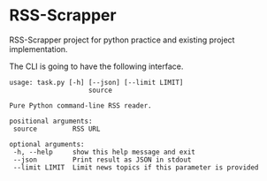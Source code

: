 # RSS-Scrapper

RSS-Scrapper project for python practice and existing project implementation.

The CLI is going to have the following interface.

```shell
usage: task.py [-h] [--json] [--limit LIMIT]
                    source

Pure Python command-line RSS reader.

positional arguments:
 source         RSS URL

optional arguments:
 -h, --help     show this help message and exit
 --json         Print result as JSON in stdout
 --limit LIMIT  Limit news topics if this parameter is provided
```
